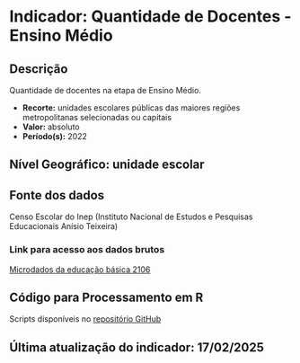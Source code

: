 # Indicador: Quantidade de Docentes - Ensino Médio

## Descrição

Quantidade de docentes na etapa de Ensino Médio.

- **Recorte:** unidades escolares públicas das maiores regiões metropolitanas selecionadas ou capitais
- **Valor:** absoluto
- **Período(s):** 2022

## Nível Geográfico: **unidade escolar**

## Fonte dos dados
Censo Escolar do Inep (Instituto Nacional de Estudos e Pesquisas Educacionais Anísio Teixeira)

### Link para acesso aos dados brutos

[Microdados da educação básica 2106](https://www.gov.br/inep/pt-br/acesso-a-informacao/dados-abertos/indicadores-educacionais/taxas-de-rendimento-escolar)

## Código para Processamento em R
Scripts disponíveis no [repositório GitHub](https://github.com/cem-usp/georedus)

## Última atualização do indicador: 17/02/2025
